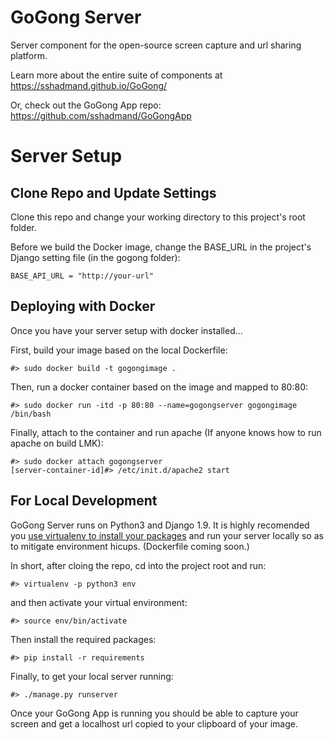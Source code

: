 # GoGong Server
Server component for the open-source screen capture and url sharing platform.

Learn more about the entire suite of components at https://sshadmand.github.io/GoGong/

Or, check out the GoGong App repo: https://github.com/sshadmand/GoGongApp

# Server Setup

## Clone Repo and Update Settings

Clone this repo and change your working directory to this project's root folder.

Before we build the Docker image, change the BASE_URL in the project's Django setting file (in the gogong folder):

```
BASE_API_URL = "http://your-url"
```

## Deploying with Docker

Once you have your server setup with docker installed...

First, build your image based on the local Dockerfile:

```
#> sudo docker build -t gogongimage .
```

Then, run a docker container based on the image and mapped to 80:80:

```
#> sudo docker run -itd -p 80:80 --name=gogongserver gogongimage /bin/bash
```

Finally, attach to the container and run apache (If anyone knows how to run apache on build LMK):

```
#> sudo docker attach gogongserver
[server-container-id]#> /etc/init.d/apache2 start
```


## For Local Development

GoGong Server runs on Python3 and Django 1.9. It is highly recomended you [use virtualenv to install your packages](http://docs.python-guide.org/en/latest/dev/virtualenvs/) and run your server locally so as to mitigate environment hicups. (Dockerfile coming soon.) 

In short, after cloing the repo, cd into the project root and run:

`#> virtualenv -p python3 env`

and then activate your virtual environment:

`#> source env/bin/activate`

Then install the required packages:

`#> pip install -r requirements`

Finally, to get your local server running:

`#> ./manage.py runserver`

Once your GoGong App is running you should be able to capture your screen and get a localhost url copied to your clipboard of your image.





